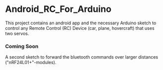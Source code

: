 # Android_RC_For_Arduino
This project contains an android app and the necessary Arduino sketch to control any Remote Control (RC) Device (car, plane, hovercraft) that uses two servos.


### Coming Soon
A second sketch to forward the bluetooth commands over larger distances ("nRF24L01+"-modules).
